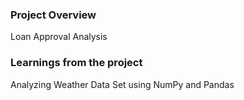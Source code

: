 ### Project Overview

 Loan Approval Analysis 


### Learnings from the project

 Analyzing Weather Data Set using NumPy and Pandas



